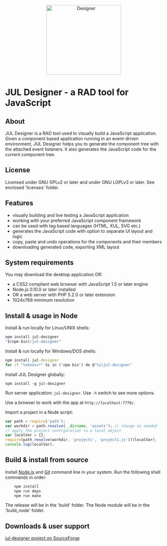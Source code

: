 <p align="center">
<img alt="Designer" src="https://zonebuilder.github.io/media/jul224.png" width="240" height="224" />
</p>

JUL Designer - a RAD tool for JavaScript
========================================

About
-----

JUL Designer is a RAD tool used to visually build a JavaScript application.
Given a component based application running in an event-driven environment, 
JUL Designer helps you to generate the component tree with the attached event listeners. 
It also generates the JavaScript code for the current component tree.

License
-------

 Licensed under GNU GPLv2 or later and under GNU LGPLv3 or later. See enclosed 'licenses' folder.

Features
--------

* visually building and live testing a JavaScript application 
* working with your preferred JavaScript component framework 
* can be used with tag based languages (HTML, XUL, SVG etc.) 
* generates the JavaScript code with option to separate UI layout and logic 
* copy, paste and undo operations for the components and their members
* downloading generated code, exporting XML layout

System requirements
-------------------

You may download the desktop application OR:

* a CSS2 compliant web browser with JavaScript 1.5 or later engine 
* Node.js 0.10.0 or later installed 
* OR a web server with PHP 5.2.0 or later extension 
* 1024x768 minimum resolution 

Install & usage in Node
-----------------------

Install & run locally for Linux/UNIX shells:
```bash
npm install jul-designer
"$(npm bin)/jul-designer"
```

Install & run locally for Windows/DOS shells:
```cmd
npm install jul-designer
for /f "tokens=*" %i in ('npm bin') do @"%i\jul-designer"
```

Install JUL Designer globally:

`npm install -g jul-designer`

Run server application: `jul-designer`. Use `-h` switch to see more options.

Use a browser to work with the app at `http://localhost:7770/`.

Import a project in a Node script:
```javascript
var path = require('path');
var workdir = path.resolve(__dirname, 'assets'); // change as needed
// apply the project configuration to a local object
var localVar = {};
require(path.resolve(workdir, 'projects', 'project1.js'))(localVar);
console.log(localVar);
```

Build & install from source
---------------------------

Install [Node.js](https://nodejs.org/) and [Git](https://git-scm.com/) command line in your system.
Run the following shell commands in order:

``` bash
	npm install
	npm run deps
	npm run make
```

The release will be in the 'build' folder. The Node module will be in the 'build_node' folder.

Downloads & user support
------------------------

[jul-designer project on SourceForge](http://sourceforge.net/projects/jul-designer/)
